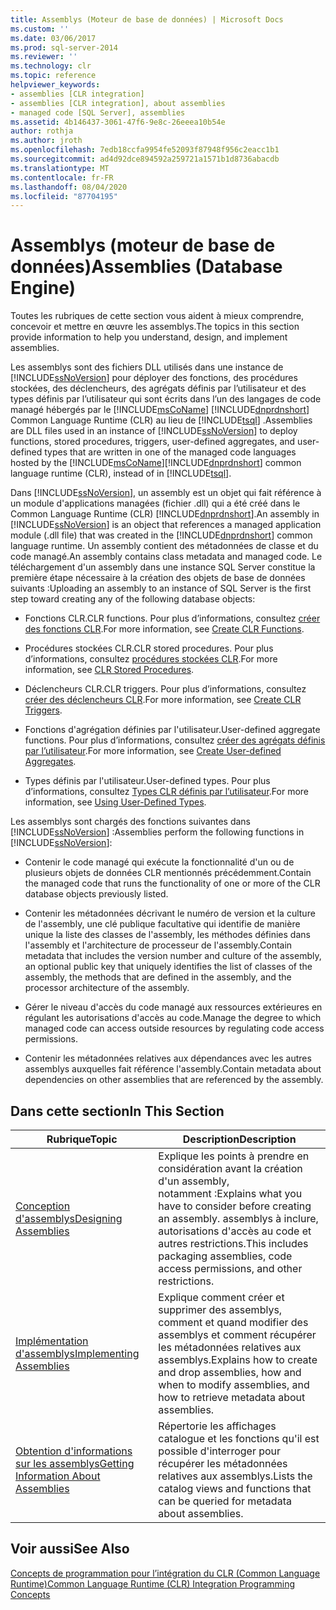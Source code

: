 ```yaml
---
title: Assemblys (Moteur de base de données) | Microsoft Docs
ms.custom: ''
ms.date: 03/06/2017
ms.prod: sql-server-2014
ms.reviewer: ''
ms.technology: clr
ms.topic: reference
helpviewer_keywords:
- assemblies [CLR integration]
- assemblies [CLR integration], about assemblies
- managed code [SQL Server], assemblies
ms.assetid: 4b146437-3061-47f6-9e8c-26eeea10b54e
author: rothja
ms.author: jroth
ms.openlocfilehash: 7edb18ccfa9954fe52093f87948f956c2eacc1b1
ms.sourcegitcommit: ad4d92dce894592a259721a1571b1d8736abacdb
ms.translationtype: MT
ms.contentlocale: fr-FR
ms.lasthandoff: 08/04/2020
ms.locfileid: "87704195"
---
```

# <a name="assemblies-database-engine"></a><span data-ttu-id="1b523-102">Assemblys (moteur de base de données)</span><span class="sxs-lookup"><span data-stu-id="1b523-102">Assemblies (Database Engine)</span></span>
  <span data-ttu-id="1b523-103">Toutes les rubriques de cette section vous aident à mieux comprendre, concevoir et mettre en œuvre les assemblys.</span><span class="sxs-lookup"><span data-stu-id="1b523-103">The topics in this section provide information to help you understand, design, and implement assemblies.</span></span>  
  
 <span data-ttu-id="1b523-104">Les assemblys sont des fichiers DLL utilisés dans une instance de [!INCLUDE[ssNoVersion](../../../includes/ssnoversion-md.md)] pour déployer des fonctions, des procédures stockées, des déclencheurs, des agrégats définis par l’utilisateur et des types définis par l’utilisateur qui sont écrits dans l’un des langages de code managé hébergés par le [!INCLUDE[msCoName](../../../includes/msconame-md.md)] [!INCLUDE[dnprdnshort](../../../includes/dnprdnshort-md.md)] Common Language Runtime (CLR) au lieu de [!INCLUDE[tsql](../../../includes/tsql-md.md)] .</span><span class="sxs-lookup"><span data-stu-id="1b523-104">Assemblies are DLL files used in an instance of [!INCLUDE[ssNoVersion](../../../includes/ssnoversion-md.md)] to deploy functions, stored procedures, triggers, user-defined aggregates, and user-defined types that are written in one of the managed code languages hosted by the [!INCLUDE[msCoName](../../../includes/msconame-md.md)][!INCLUDE[dnprdnshort](../../../includes/dnprdnshort-md.md)] common language runtime (CLR), instead of in [!INCLUDE[tsql](../../../includes/tsql-md.md)].</span></span>  
  
 <span data-ttu-id="1b523-105">Dans [!INCLUDE[ssNoVersion](../../../includes/ssnoversion-md.md)], un assembly est un objet qui fait référence à un module d'applications managées (fichier .dll) qui a été créé dans le Common Language Runtime (CLR) [!INCLUDE[dnprdnshort](../../../includes/dnprdnshort-md.md)].</span><span class="sxs-lookup"><span data-stu-id="1b523-105">An assembly in [!INCLUDE[ssNoVersion](../../../includes/ssnoversion-md.md)] is an object that references a managed application module (.dll file) that was created in the [!INCLUDE[dnprdnshort](../../../includes/dnprdnshort-md.md)] common language runtime.</span></span> <span data-ttu-id="1b523-106">Un assembly contient des métadonnées de classe et du code managé.</span><span class="sxs-lookup"><span data-stu-id="1b523-106">An assembly contains class metadata and managed code.</span></span> <span data-ttu-id="1b523-107">Le téléchargement d'un assembly dans une instance SQL Server constitue la première étape nécessaire à la création des objets de base de données suivants :</span><span class="sxs-lookup"><span data-stu-id="1b523-107">Uploading an assembly to an instance of SQL Server is the first step toward creating any of the following database objects:</span></span>  
  
-   <span data-ttu-id="1b523-108">Fonctions CLR.</span><span class="sxs-lookup"><span data-stu-id="1b523-108">CLR functions.</span></span> <span data-ttu-id="1b523-109">Pour plus d’informations, consultez [créer des fonctions CLR](../user-defined-functions/create-clr-functions.md).</span><span class="sxs-lookup"><span data-stu-id="1b523-109">For more information, see [Create CLR Functions](../user-defined-functions/create-clr-functions.md).</span></span>  
  
-   <span data-ttu-id="1b523-110">Procédures stockées CLR.</span><span class="sxs-lookup"><span data-stu-id="1b523-110">CLR stored procedures.</span></span> <span data-ttu-id="1b523-111">Pour plus d’informations, consultez [procédures stockées CLR](../../database-engine/dev-guide/clr-stored-procedures.md).</span><span class="sxs-lookup"><span data-stu-id="1b523-111">For more information, see [CLR Stored Procedures](../../database-engine/dev-guide/clr-stored-procedures.md).</span></span>  
  
-   <span data-ttu-id="1b523-112">Déclencheurs CLR.</span><span class="sxs-lookup"><span data-stu-id="1b523-112">CLR triggers.</span></span> <span data-ttu-id="1b523-113">Pour plus d’informations, consultez [créer des déclencheurs CLR](../triggers/create-clr-triggers.md).</span><span class="sxs-lookup"><span data-stu-id="1b523-113">For more information, see [Create CLR Triggers](../triggers/create-clr-triggers.md).</span></span>  
  
-   <span data-ttu-id="1b523-114">Fonctions d'agrégation définies par l'utilisateur.</span><span class="sxs-lookup"><span data-stu-id="1b523-114">User-defined aggregate functions.</span></span> <span data-ttu-id="1b523-115">Pour plus d’informations, consultez [créer des agrégats définis par l’utilisateur](../user-defined-functions/create-user-defined-aggregates.md).</span><span class="sxs-lookup"><span data-stu-id="1b523-115">For more information, see [Create User-defined Aggregates](../user-defined-functions/create-user-defined-aggregates.md).</span></span>  
  
-   <span data-ttu-id="1b523-116">Types définis par l'utilisateur.</span><span class="sxs-lookup"><span data-stu-id="1b523-116">User-defined types.</span></span> <span data-ttu-id="1b523-117">Pour plus d’informations, consultez [Types CLR définis par l’utilisateur](../native-client/features/using-user-defined-types.md).</span><span class="sxs-lookup"><span data-stu-id="1b523-117">For more information, see [Using User-Defined Types](../native-client/features/using-user-defined-types.md).</span></span>  
  
 <span data-ttu-id="1b523-118">Les assemblys sont chargés des fonctions suivantes dans [!INCLUDE[ssNoVersion](../../../includes/ssnoversion-md.md)] :</span><span class="sxs-lookup"><span data-stu-id="1b523-118">Assemblies perform the following functions in [!INCLUDE[ssNoVersion](../../../includes/ssnoversion-md.md)]:</span></span>  
  
-   <span data-ttu-id="1b523-119">Contenir le code managé qui exécute la fonctionnalité d'un ou de plusieurs objets de données CLR mentionnés précédemment.</span><span class="sxs-lookup"><span data-stu-id="1b523-119">Contain the managed code that runs the functionality of one or more of the CLR database objects previously listed.</span></span>  
  
-   <span data-ttu-id="1b523-120">Contenir les métadonnées décrivant le numéro de version et la culture de l'assembly, une clé publique facultative qui identifie de manière unique la liste des classes de l'assembly, les méthodes définies dans l'assembly et l'architecture de processeur de l'assembly.</span><span class="sxs-lookup"><span data-stu-id="1b523-120">Contain metadata that includes the version number and culture of the assembly, an optional public key that uniquely identifies the list of classes of the assembly, the methods that are defined in the assembly, and the processor architecture of the assembly.</span></span>  
  
-   <span data-ttu-id="1b523-121">Gérer le niveau d'accès du code managé aux ressources extérieures en régulant les autorisations d'accès au code.</span><span class="sxs-lookup"><span data-stu-id="1b523-121">Manage the degree to which managed code can access outside resources by regulating code access permissions.</span></span>  
  
-   <span data-ttu-id="1b523-122">Contenir les métadonnées relatives aux dépendances avec les autres assemblys auxquelles fait référence l'assembly.</span><span class="sxs-lookup"><span data-stu-id="1b523-122">Contain metadata about dependencies on other assemblies that are referenced by the assembly.</span></span>  
  
## <a name="in-this-section"></a><span data-ttu-id="1b523-123">Dans cette section</span><span class="sxs-lookup"><span data-stu-id="1b523-123">In This Section</span></span>  
  
|<span data-ttu-id="1b523-124">Rubrique</span><span class="sxs-lookup"><span data-stu-id="1b523-124">Topic</span></span>|<span data-ttu-id="1b523-125">Description</span><span class="sxs-lookup"><span data-stu-id="1b523-125">Description</span></span>|  
|-----------|-----------------|  
|[<span data-ttu-id="1b523-126">Conception d'assemblys</span><span class="sxs-lookup"><span data-stu-id="1b523-126">Designing Assemblies</span></span>](assemblies-designing.md)|<span data-ttu-id="1b523-127">Explique les points à prendre en considération avant la création d'un assembly, notamment :</span><span class="sxs-lookup"><span data-stu-id="1b523-127">Explains what you have to consider before creating an assembly.</span></span> <span data-ttu-id="1b523-128">assemblys à inclure, autorisations d'accès au code et autres restrictions.</span><span class="sxs-lookup"><span data-stu-id="1b523-128">This includes packaging assemblies, code access permissions, and other restrictions.</span></span>|  
|[<span data-ttu-id="1b523-129">Implémentation d'assemblys</span><span class="sxs-lookup"><span data-stu-id="1b523-129">Implementing Assemblies</span></span>](assemblies-implementing.md)|<span data-ttu-id="1b523-130">Explique comment créer et supprimer des assemblys, comment et quand modifier des assemblys et comment récupérer les métadonnées relatives aux assemblys.</span><span class="sxs-lookup"><span data-stu-id="1b523-130">Explains how to create and drop assemblies, how and when to modify assemblies, and how to retrieve metadata about assemblies.</span></span>|  
|[<span data-ttu-id="1b523-131">Obtention d'informations sur les assemblys</span><span class="sxs-lookup"><span data-stu-id="1b523-131">Getting Information About Assemblies</span></span>](assemblies-getting-information.md)|<span data-ttu-id="1b523-132">Répertorie les affichages catalogue et les fonctions qu'il est possible d'interroger pour récupérer les métadonnées relatives aux assemblys.</span><span class="sxs-lookup"><span data-stu-id="1b523-132">Lists the catalog views and functions that can be queried for metadata about assemblies.</span></span>|  
  
## <a name="see-also"></a><span data-ttu-id="1b523-133">Voir aussi</span><span class="sxs-lookup"><span data-stu-id="1b523-133">See Also</span></span>  
 [<span data-ttu-id="1b523-134">Concepts de programmation pour l’intégration du CLR &#40;Common Language Runtime&#41;</span><span class="sxs-lookup"><span data-stu-id="1b523-134">Common Language Runtime &#40;CLR&#41; Integration Programming Concepts</span></span>](common-language-runtime-clr-integration-programming-concepts.md)  
  
  

